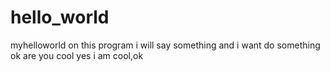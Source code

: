 # hello_world
myhelloworld
on this program i will say something and i want do something
ok
are
you
cool
yes
i am cool,ok
